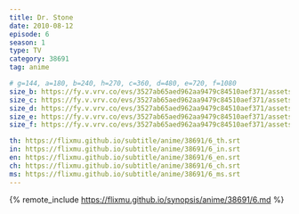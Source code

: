 ```yaml
---
title: Dr. Stone
date: 2010-08-12
episode: 6
season: 1
type: TV
category: 38691
tag: anime

# g=144, a=180, b=240, h=270, c=360, d=480, e=720, f=1080
size_b: https://fy.v.vrv.co/evs/3527ab65aed962aa9479c84510aef371/assets/dd3500d72b31dcbd52eabb9d7e1c66e0_3703212.mp4
size_c: https://fy.v.vrv.co/evs/3527ab65aed962aa9479c84510aef371/assets/dd3500d72b31dcbd52eabb9d7e1c66e0_3703211.mp4
size_d: https://fy.v.vrv.co/evs/3527ab65aed962aa9479c84510aef371/assets/dd3500d72b31dcbd52eabb9d7e1c66e0_3703213.mp4
size_e: https://fy.v.vrv.co/evs/3527ab65aed962aa9479c84510aef371/assets/dd3500d72b31dcbd52eabb9d7e1c66e0_3703214.mp4
size_f: https://fy.v.vrv.co/evs/3527ab65aed962aa9479c84510aef371/assets/dd3500d72b31dcbd52eabb9d7e1c66e0_3703215.mp4

th: https://flixmu.github.io/subtitle/anime/38691/6_th.srt
in: https://flixmu.github.io/subtitle/anime/38691/6_in.srt
en: https://flixmu.github.io/subtitle/anime/38691/6_en.srt
ch: https://flixmu.github.io/subtitle/anime/38691/6_ch.srt
ms: https://flixmu.github.io/subtitle/anime/38691/6_ms.srt
---
```

{% remote_include https://flixmu.github.io/synopsis/anime/38691/6.md %}

